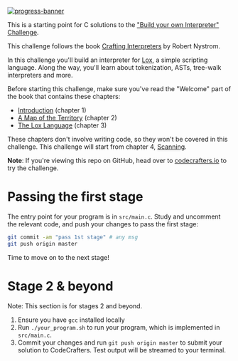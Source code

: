 [![progress-banner](https://backend.codecrafters.io/progress/interpreter/49b619d7-d51a-4f35-80db-370cc053986a)](https://app.codecrafters.io/users/codecrafters-bot?r=2qF)

This is a starting point for C solutions to the
["Build your own Interpreter" Challenge](https://app.codecrafters.io/courses/interpreter/overview).

This challenge follows the book
[Crafting Interpreters](https://craftinginterpreters.com/) by Robert Nystrom.

In this challenge you'll build an interpreter for
[Lox](https://craftinginterpreters.com/the-lox-language.html), a simple
scripting language. Along the way, you'll learn about tokenization, ASTs,
tree-walk interpreters and more.

Before starting this challenge, make sure you've read the "Welcome" part of the
book that contains these chapters:

- [Introduction](https://craftinginterpreters.com/introduction.html) (chapter 1)
- [A Map of the Territory](https://craftinginterpreters.com/a-map-of-the-territory.html)
  (chapter 2)
- [The Lox Language](https://craftinginterpreters.com/the-lox-language.html)
  (chapter 3)

These chapters don't involve writing code, so they won't be covered in this
challenge. This challenge will start from chapter 4,
[Scanning](https://craftinginterpreters.com/scanning.html).

**Note**: If you're viewing this repo on GitHub, head over to
[codecrafters.io](https://codecrafters.io) to try the challenge.

# Passing the first stage

The entry point for your program is in `src/main.c`. Study and uncomment the
relevant code, and push your changes to pass the first stage:

```sh
git commit -am "pass 1st stage" # any msg
git push origin master
```

Time to move on to the next stage!

# Stage 2 & beyond

Note: This section is for stages 2 and beyond.

1. Ensure you have `gcc` installed locally
2. Run `./your_program.sh` to run your program, which is implemented in
   `src/main.c`.
3. Commit your changes and run `git push origin master` to submit your solution
   to CodeCrafters. Test output will be streamed to your terminal.
